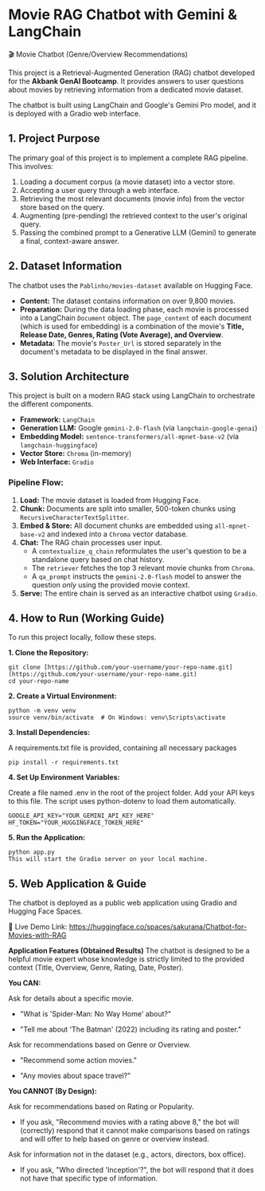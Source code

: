 
# Movie RAG Chatbot with Gemini & LangChain
🎬 Movie Chatbot (Genre/Overview Recommendations)

This project is a Retrieval-Augmented Generation (RAG) chatbot developed for the **Akbank GenAI Bootcamp**. It provides answers to user questions about movies by retrieving information from a dedicated movie dataset.

The chatbot is built using LangChain and Google's Gemini Pro model, and it is deployed with a Gradio web interface.

## 1. Project Purpose

The primary goal of this project is to implement a complete RAG pipeline. This involves:
1.  Loading a document corpus (a movie dataset) into a vector store.
2.  Accepting a user query through a web interface.
3.  Retrieving the most relevant documents (movie info) from the vector store based on the query.
4.  Augmenting (pre-pending) the retrieved context to the user's original query.
5.  Passing the combined prompt to a Generative LLM (Gemini) to generate a final, context-aware answer.

## 2. Dataset Information

The chatbot uses the `Pablinho/movies-dataset` available on Hugging Face.

* **Content:** The dataset contains information on over 9,800 movies.
* **Preparation:** During the data loading phase, each movie is processed into a LangChain `Document` object. The `page_content` of each document (which is used for embedding) is a combination of the movie's
**Title, Release Date, Genres, Rating (Vote Average), and Overview**.
* **Metadata:** The movie's `Poster_Url` is stored separately in the document's metadata to be displayed in the final answer.

## 3. Solution Architecture

This project is built on a modern RAG stack using LangChain to orchestrate the different components.

* **Framework:** `LangChain`
* **Generation LLM:** Google `gemini-2.0-flash` (via `langchain-google-genai`) 
* **Embedding Model:** `sentence-transformers/all-mpnet-base-v2` (via `langchain-huggingface`) 
* **Vector Store:** `Chroma` (in-memory) 
* **Web Interface:** `Gradio` 

### Pipeline Flow:
1.  **Load:** The movie dataset is loaded from Hugging Face.
2.  **Chunk:** Documents are split into smaller, 500-token chunks using `RecursiveCharacterTextSplitter`.
3.  **Embed & Store:** All document chunks are embedded using `all-mpnet-base-v2` and indexed into a `Chroma` vector database.
4.  **Chat:** The RAG chain processes user input.
    * A `contextualize_q_chain` reformulates the user's question to be a standalone query based on chat history.
    * The `retriever` fetches the top 3 relevant movie chunks from `Chroma`.
    * A `qa_prompt` instructs the `gemini-2.0-flash` model to answer the question *only* using the provided movie context.
5.  **Serve:** The entire chain is served as an interactive chatbot using `Gradio`.

## 4. How to Run (Working Guide)

To run this project locally, follow these steps.

**1. Clone the Repository:**


```
git clone [https://github.com/your-username/your-repo-name.git](https://github.com/your-username/your-repo-name.git)
cd your-repo-name
```

**2. Create a Virtual Environment:**

```
python -m venv venv
source venv/bin/activate  # On Windows: venv\Scripts\activate
```

**3. Install Dependencies:**


A requirements.txt file is provided, containing all necessary packages


```
pip install -r requirements.txt
```

**4. Set Up Environment Variables:** 


Create a file named .env in the root of the project folder. Add your API keys to this file. The script uses python-dotenv to load them automatically.
```
GOOGLE_API_KEY="YOUR_GEMINI_API_KEY_HERE"
HF_TOKEN="YOUR_HUGGINGFACE_TOKEN_HERE"
```

**5. Run the Application:**


```
python app.py
This will start the Gradio server on your local machine.
```

## 5. Web Application & Guide


The chatbot is deployed as a public web application using Gradio and Hugging Face Spaces.


🚀 Live Demo Link: https://huggingface.co/spaces/sakurana/Chatbot-for-Movies-with-RAG

**Application Features (Obtained Results)**
The chatbot is designed to be a helpful movie expert whose knowledge is strictly limited to the provided context (Title, Overview, Genre, Rating, Date, Poster).

**You CAN:**

Ask for details about a specific movie.

* "What is 'Spider-Man: No Way Home' about?" 

* "Tell me about 'The Batman' (2022) including its rating and poster." 

Ask for recommendations based on Genre or Overview.

* "Recommend some action movies."

* "Any movies about space travel?"

**You CANNOT (By Design):**

Ask for recommendations based on Rating or Popularity.

* If you ask, "Recommend movies with a rating above 8," the bot will (correctly) respond that it cannot make comparisons based on ratings and will offer to help based on genre or overview instead.

Ask for information not in the dataset (e.g., actors, directors, box office).

* If you ask, "Who directed 'Inception'?", the bot will respond that it does not have that specific type of information.

